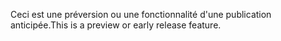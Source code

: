 <span data-ttu-id="1547c-101">Ceci est une préversion ou une fonctionnalité d'une publication anticipée.</span><span class="sxs-lookup"><span data-stu-id="1547c-101">This is a preview or early release feature.</span></span>